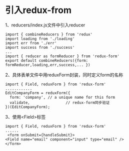 # 引入redux-from

1、reducers/index.js文件中引入reducer

```
import { combineReducers } from 'redux'
import loading from './loading'
import err from './err'
import success from './success'
...
import { reducer as formReducer } from 'redux-form'
export default combineReducers({form: formReducer,loading,err,success,... })
```

2、具体表单文件中用reduxForm封装，同时定义form的名称

```
import { Field, reduxForm } from 'redux-form'
............
EditCompanyForm = reduxForm({
  form: 'company', // a unique name for this form
  validate,                // redux-form同步验证 
})(EditCompanyForm);
```

3、使用&lt;Field&gt;标签

```
import { Field, reduxForm } from 'redux-form'
......
 <form onSubmit={handleSubmit}>
<Field name="email" component="input" type="email" />
</form>
```



